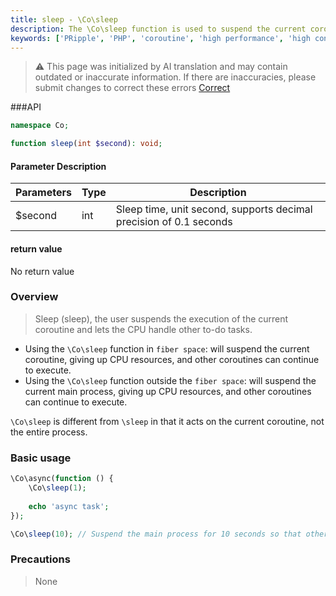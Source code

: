 ```yaml
---
title: sleep - \Co\sleep
description: The \Co\sleep function is used to suspend the current coroutine, giving up CPU resources, and other coroutines can continue to execute.
keywords: ['PRipple', 'PHP', 'coroutine', 'high performance', 'high concurrency', 'sleep', 'suspend', 'CPU resources']
---
```


> ⚠️ This page was initialized by AI translation and may contain outdated or inaccurate information. If there are
> inaccuracies, please submit changes to correct these errors [Correct](https://github.com/cloudtay/p-ripple-documents)

###API

```php
namespace Co;

function sleep(int $second): void;
```

#### Parameter Description

| Parameters | Type | Description                                                        |
|------------|------|--------------------------------------------------------------------|
| $second    | int  | Sleep time, unit second, supports decimal precision of 0.1 seconds |

#### return value

No return value

### Overview

> Sleep (sleep), the user suspends the execution of the current coroutine and lets the CPU handle other to-do tasks.

- Using the `\Co\sleep` function in `fiber space`: will suspend the current coroutine, giving up CPU resources, and other
  coroutines can continue to execute.
- Using the `\Co\sleep` function outside the `fiber space`: will suspend the current main process, giving up CPU
  resources, and other coroutines can continue to execute.

`\Co\sleep` is different from `\sleep` in that it acts on the current coroutine, not the entire process.

### Basic usage

```php
\Co\async(function () {
    \Co\sleep(1);
    
    echo 'async task';
});

\Co\sleep(10); // Suspend the main process for 10 seconds so that other coroutines can complete the task
```

### Precautions

> None
